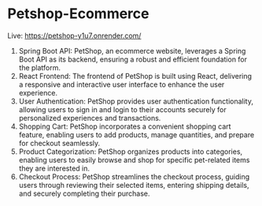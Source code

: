# Petshop-Ecommerce

Live: https://petshop-y1u7.onrender.com/

1. Spring Boot API: PetShop, an ecommerce website, leverages a Spring Boot API as its backend, ensuring a robust and efficient foundation for the platform.
2. React Frontend: The frontend of PetShop is built using React, delivering a responsive and interactive user interface to enhance the user experience.
3. User Authentication: PetShop provides user authentication functionality, allowing users to sign in and login to their accounts securely for personalized experiences and transactions.
4. Shopping Cart: PetShop incorporates a convenient shopping cart feature, enabling users to add products, manage quantities, and prepare for checkout seamlessly.
5. Product Categorization: PetShop organizes products into categories, enabling users to easily browse and shop for specific pet-related items they are interested in.
6. Checkout Process: PetShop streamlines the checkout process, guiding users through reviewing their selected items, entering shipping details, and securely completing their purchase.
   
